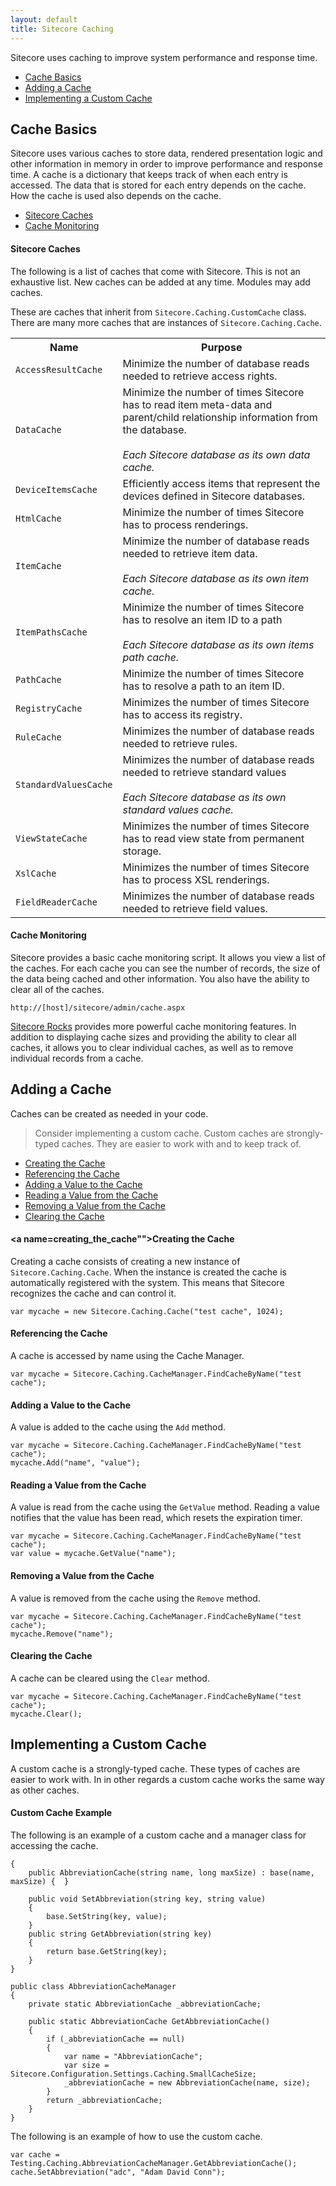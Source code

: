 ```yaml
---
layout: default
title: Sitecore Caching
---
```

Sitecore uses caching to improve system performance and response time.

* [Cache Basics](#cache_basics)
* [Adding a Cache](#adding_a_cache)
* [Implementing a Custom Cache](#implementing_a_custom_cache)

## <a name="cache_basics">Cache Basics</a>
Sitecore uses various caches to store data, rendered presentation logic and other information in memory in order to improve performance and response time.
A cache is a dictionary that keeps track of when each entry is accessed. The data that is stored for each entry depends on the cache. How the cache is used also depends on the cache.

* [Sitecore Caches](#sitecore_caches)
* [Cache Monitoring](#cache_monitoring)

#### <a name="sitecore_caches">Sitecore Caches</a>
The following is a list of caches that come with Sitecore. This is not an exhaustive list. New caches can be added at any time. Modules may add caches. 

These are caches that inherit from `Sitecore.Caching.CustomCache` class. There are many more caches that are instances of `Sitecore.Caching.Cache`.

<table>
<tr><th>Name</th><th>Purpose</th></tr>
<tr><td><code>AccessResultCache</code></td><td>Minimize the number of database reads needed to retrieve access rights.</td></tr>
<tr><td><code>DataCache</code></td><td>Minimize the number of times Sitecore has to read item meta-data and parent/child relationship information from the database.<br/><br/><i>Each Sitecore database as its own data cache.</i></td></tr>
<tr><td><code>DeviceItemsCache</code></td><td>Efficiently access items that represent the devices defined in Sitecore databases.</td></tr>
<tr><td><code>HtmlCache</code></td><td>Minimize the number of times Sitecore has to process renderings.</td></tr>
<tr><td><code>ItemCache</code></td><td>Minimize the number of database reads needed to retrieve item data.<br/><br/><i>Each Sitecore database as its own item cache.</i></td></tr>
<tr><td><code>ItemPathsCache</code></td><td>Minimize the number of times Sitecore has to resolve an item ID to a path<br/><br/><i>Each Sitecore database as its own items path cache.</i></td></tr>
<tr><td><code>PathCache</code></td><td>Minimize the number of times Sitecore has to resolve a path to an item ID.</td></tr>
<tr><td><code>RegistryCache</code></td><td>Minimizes the number of times Sitecore has to access its registry.</td></tr>
<tr><td><code>RuleCache</code></td><td>Minimizes the number of database reads needed to retrieve rules.</td></tr>
<tr><td><code>StandardValuesCache</code></td><td>Minimizes the number of database reads needed to retrieve standard values<br/><br/><i>Each Sitecore database as its own standard values cache.</i></td></tr>
<tr><td><code>ViewStateCache</code></td><td>Minimizes the number of times Sitecore has to read view state from permanent storage.</td></tr>
<tr><td><code>XslCache</code></td><td>Minimizes the number of times Sitecore has to process XSL renderings.</td></tr>
<tr><td><code>FieldReaderCache</code></td><td>Minimizes the number of database reads needed to retrieve field values.</td></tr>
</table>

#### <a name="cache_monitoring">Cache Monitoring</a>
Sitecore provides a basic cache monitoring script. It allows you view a list of the caches. For each cache you can see the number of records, the size of the data being cached and other information. You also have the ability to clear all of the caches.

`http://[host]/sitecore/admin/cache.aspx`

[Sitecore Rocks](http://vsplugins.sitecore.net/) provides more powerful cache monitoring features. In addition to displaying cache sizes and providing the ability to clear all caches, it allows you to clear individual caches, as well as to remove individual records from a cache.

## <a name="adding_a_cache">Adding a Cache</a>
Caches can be created as needed in your code.

> Consider implementing a custom cache. Custom caches are strongly-typed caches. 
> They are easier to work with and to keep track of. 

* [Creating the Cache](#creating_the_cache)
* [Referencing the Cache](#referencing_the_cache)
* [Adding a Value to the Cache](#adding_a_value_to_the_cache)
* [Reading a Value from the Cache](#reading_a_value_from_the_cache)
* [Removing a Value from the Cache](#removing_a_value_from_the_cache)
* [Clearing the Cache](#clearing_the_cache)

#### <a name=creating_the_cache"">Creating the Cache</a>
Creating a cache consists of creating a new instance of `Sitecore.Caching.Cache`. When the instance is created the cache is automatically registered with the system. This means that Sitecore recognizes the cache and can control it.

	var mycache = new Sitecore.Caching.Cache("test cache", 1024);

#### <a name="referencing_the_cache">Referencing the Cache</a>
A cache is accessed by name using the Cache Manager.

	var mycache = Sitecore.Caching.CacheManager.FindCacheByName("test cache");

#### <a name="adding_a_value_to_the_cache">Adding a Value to the Cache</a>
A value is added to the cache using the `Add` method.

	var mycache = Sitecore.Caching.CacheManager.FindCacheByName("test cache");
	mycache.Add("name", "value"); 

#### <a name="reading_a_value_from_the_cache">Reading a Value from the Cache</a>
A value is read from the cache using the `GetValue` method. Reading a value notifies that the value has been read, which resets the expiration timer.

	var mycache = Sitecore.Caching.CacheManager.FindCacheByName("test cache");
	var value = mycache.GetValue("name");

#### <a name="removing_a_value_from_the_cache">Removing a Value from the Cache</a>
A value is removed from the cache using the `Remove` method.

	var mycache = Sitecore.Caching.CacheManager.FindCacheByName("test cache");
	mycache.Remove("name");

#### <a name="clearing_the_cache">Clearing the Cache</a>
A cache can be cleared using the `Clear` method.

	var mycache = Sitecore.Caching.CacheManager.FindCacheByName("test cache");
	mycache.Clear();

## <a name="implementing_a_custom_cache">Implementing a Custom Cache</a>
A custom cache is a strongly-typed cache. These types of caches are easier to work with. In in other regards a custom cache works the same way as other caches.

#### <a name="custom_cache_example">Custom Cache Example</a>
The following is an example of a custom cache and a manager class for accessing the cache.

	{
	    public AbbreviationCache(string name, long maxSize) : base(name, maxSize) {  }
	
	    public void SetAbbreviation(string key, string value)
	    {
	        base.SetString(key, value);
	    }
	    public string GetAbbreviation(string key)
	    {
	        return base.GetString(key);
	    }
	}

	public class AbbreviationCacheManager
	{
	    private static AbbreviationCache _abbreviationCache;
	
	    public static AbbreviationCache GetAbbreviationCache()
	    {
	        if (_abbreviationCache == null)
	        {
	            var name = "AbbreviationCache";
	            var size = Sitecore.Configuration.Settings.Caching.SmallCacheSize;
	            _abbreviationCache = new AbbreviationCache(name, size);
	        }
	        return _abbreviationCache;
	    }
	}

The following is an example of how to use the custom cache.

	var cache = Testing.Caching.AbbreviationCacheManager.GetAbbreviationCache();
	cache.SetAbbreviation("adc", "Adam David Conn");
